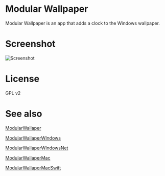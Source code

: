 # Modular Wallpaper

Modular Wallpaper is an app that adds a clock to the Windows wallpaper.

# Screenshot

![Screenshot](https://i.imgur.com/C5FfXMA.png)

# License

GPL v2

# See also

[ModularWallaper](https://github.com/elegantbanshee/ModularWallpaper)


[ModularWallaperWIndows](https://github.com/elegantbanshee/ModularWallpaperWindows)


[ModularWallaperWIndowsNet](https://github.com/elegantbanshee/ModularWallpaperWindowsNet)


[ModularWallaperMac](https://github.com/elegantbanshee/ModularWallpaperMac)


[ModularWallaperMacSwift](https://github.com/elegantbanshee/ModularWallpaperMacSwift)